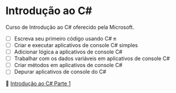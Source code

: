 # Introdução ao C# 

Curso de Introdução ao C# oferecido pela Microsoft.

- [ ] Escreva seu primeiro código usando C# :on:
- [ ] Criar e executar aplicativos de console C# simples
- [ ] Adicionar lógica a aplicativos de console C#
- [ ] Trabalhar com  os dados variáveis em aplicativos de console C#
- [ ] Criar métodos em aplicativos de console C#
- [ ] Depurar aplicativos de console do C#

:link: [Introdução ao C# Parte 1](https://learn.microsoft.com/pt-br/training/paths/get-started-c-sharp-part-1/)
